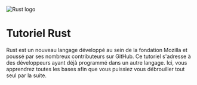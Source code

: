 ![Rust logo](https://blog.guillaume-gomez.fr/blog/rust-logo-blk.svg)

# Tutoriel Rust

Rust est un nouveau langage développé au sein de la fondation Mozilla et poussé par ses nombreux contributeurs sur GitHub. Ce tutoriel s'adresse à des développeurs ayant déjà programmé dans un autre langage. Ici, vous apprendrez toutes les bases afin que vous puissiez vous débrouiller tout seul par la suite.
